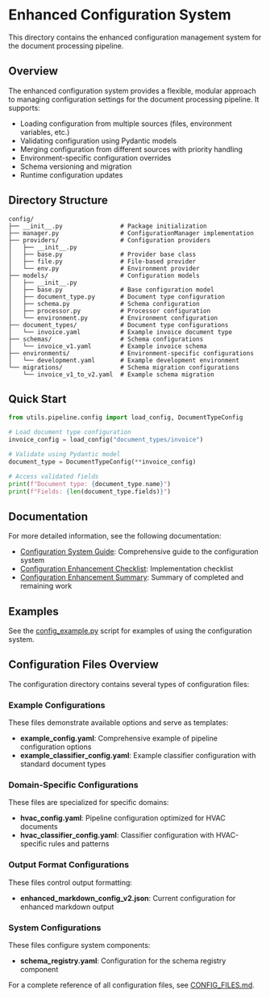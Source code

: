 # Enhanced Configuration System

This directory contains the enhanced configuration management system for the document processing pipeline.

## Overview

The enhanced configuration system provides a flexible, modular approach to managing configuration settings for the document processing pipeline. It supports:

- Loading configuration from multiple sources (files, environment variables, etc.)
- Validating configuration using Pydantic models
- Merging configuration from different sources with priority handling
- Environment-specific configuration overrides
- Schema versioning and migration
- Runtime configuration updates

## Directory Structure

```
config/
├── __init__.py                # Package initialization
├── manager.py                 # ConfigurationManager implementation
├── providers/                 # Configuration providers
│   ├── __init__.py
│   ├── base.py                # Provider base class
│   ├── file.py                # File-based provider
│   └── env.py                 # Environment provider
├── models/                    # Configuration models
│   ├── __init__.py
│   ├── base.py                # Base configuration model
│   ├── document_type.py       # Document type configuration
│   ├── schema.py              # Schema configuration
│   ├── processor.py           # Processor configuration
│   └── environment.py         # Environment configuration
├── document_types/            # Document type configurations
│   └── invoice.yaml           # Example invoice document type
├── schemas/                   # Schema configurations
│   └── invoice_v1.yaml        # Example invoice schema
├── environments/              # Environment-specific configurations
│   └── development.yaml       # Example development environment
└── migrations/                # Schema migration configurations
    └── invoice_v1_to_v2.yaml  # Example schema migration
```

## Quick Start

```python
from utils.pipeline.config import load_config, DocumentTypeConfig

# Load document type configuration
invoice_config = load_config("document_types/invoice")

# Validate using Pydantic model
document_type = DocumentTypeConfig(**invoice_config)

# Access validated fields
print(f"Document type: {document_type.name}")
print(f"Fields: {len(document_type.fields)}")
```

## Documentation

For more detailed information, see the following documentation:

- [Configuration System Guide](../docs/configuration_system.md): Comprehensive guide to the configuration system
- [Configuration Enhancement Checklist](../docs/configuration_enhancement_checklist.md): Implementation checklist
- [Configuration Enhancement Summary](../docs/configuration_enhancement_summary.md): Summary of completed and remaining work

## Examples

See the [config_example.py](../examples/config_example.py) script for examples of using the configuration system.

## Configuration Files Overview

The configuration directory contains several types of configuration files:

### Example Configurations
These files demonstrate available options and serve as templates:
- **example_config.yaml**: Comprehensive example of pipeline configuration options
- **example_classifier_config.yaml**: Example classifier configuration with standard document types

### Domain-Specific Configurations
These files are specialized for specific domains:
- **hvac_config.yaml**: Pipeline configuration optimized for HVAC documents
- **hvac_classifier_config.yaml**: Classifier configuration with HVAC-specific rules and patterns

### Output Format Configurations
These files control output formatting:
- **enhanced_markdown_config_v2.json**: Current configuration for enhanced markdown output

### System Configurations
These files configure system components:
- **schema_registry.yaml**: Configuration for the schema registry component

For a complete reference of all configuration files, see [CONFIG_FILES.md](CONFIG_FILES.md).
